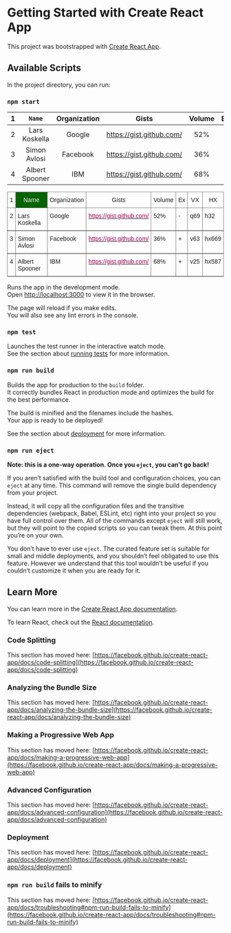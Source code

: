 # Getting Started with Create React App

This project was bootstrapped with [Create React App](https://github.com/facebook/create-react-app).

## Available Scripts

In the project directory, you can run:

### `npm start`
| 1 	|      `Name`      	| Organization 	|           Gists          	| Volume 	| Ex 	|  VX 	|   HX  	|
|---	|:--------------:	|:------------:	|:------------------------:	|:------:	|:--:	|:---:	|:-----:	|
| 2 	| Lars Koskella  	| Google       	| https://gist.github.com/ 	| 52%    	| -  	| q69 	| h32   	|
| 3 	| Simon Avlosi   	| Facebook     	| https://gist.github.com/ 	| 36%    	| +  	| v63 	| hx669 	|
| 4 	| Albert Spooner 	| IBM          	| https://gist.github.com/ 	| 68%    	| +  	| v25 	| hx587 	|

<style type="text/css">
.tg  {border-collapse:collapse;border-spacing:0;}
.tg td{border-color:black;border-style:solid;border-width:1px;font-family:Arial, sans-serif;font-size:14px;
  overflow:hidden;padding:10px 5px;word-break:normal;}
.tg th{border-color:black;border-style:solid;border-width:1px;font-family:Arial, sans-serif;font-size:14px;
  font-weight:normal;overflow:hidden;padding:10px 5px;word-break:normal;}
.tg .tg-c3ow{border-color:inherit;text-align:center;vertical-align:top}
.tg .tg-0pky{border-color:inherit;text-align:left;vertical-align:top}
.tg .tg-nvyt{background-color:#036400;border-color:inherit;color:#efefef;text-align:center;vertical-align:top}
</style>
<table class="tg">
<thead>
  <tr>
    <th class="tg-0pky">1</th>
    <th class="tg-nvyt">Name</th>
    <th class="tg-c3ow">Organization</th>
    <th class="tg-c3ow">Gists</th>
    <th class="tg-c3ow">Volume</th>
    <th class="tg-c3ow">Ex</th>
    <th class="tg-c3ow">VX</th>
    <th class="tg-c3ow">HX</th>
  </tr>
</thead>
<tbody>
  <tr>
    <td class="tg-0pky">2</td>
    <td class="tg-0pky">Lars Koskella</td>
    <td class="tg-0pky">Google</td>
    <td class="tg-0pky"><a href="https://gist.github.com/"><span style="color:#905">https://gist.github.com/</span></a></td>
    <td class="tg-0pky">52%</td>
    <td class="tg-0pky">-</td>
    <td class="tg-0pky">q69</td>
    <td class="tg-0pky">h32</td>
  </tr>
  <tr>
    <td class="tg-0pky">3</td>
    <td class="tg-0pky">Simon Avlosi</td>
    <td class="tg-0pky">Facebook</td>
    <td class="tg-0pky"><a href="https://gist.github.com/"><span style="color:#905">https://gist.github.com/</span></a></td>
    <td class="tg-0pky">36%</td>
    <td class="tg-0pky">+</td>
    <td class="tg-0pky">v63</td>
    <td class="tg-0pky">hx669</td>
  </tr>
  <tr>
    <td class="tg-0pky">4</td>
    <td class="tg-0pky">Albert Spooner</td>
    <td class="tg-0pky">IBM</td>
    <td class="tg-0pky"><a href="https://gist.github.com/"><span style="color:#905">https://gist.github.com/</span></a></td>
    <td class="tg-0pky">68%</td>
    <td class="tg-0pky">+</td>
    <td class="tg-0pky">v25</td>
    <td class="tg-0pky">hx587</td>
  </tr>
</tbody>
</table>


Runs the app in the development mode.\
Open [http://localhost:3000](http://localhost:3000) to view it in the browser.

The page will reload if you make edits.\
You will also see any lint errors in the console.

### `npm test`

Launches the test runner in the interactive watch mode.\
See the section about [running tests](https://facebook.github.io/create-react-app/docs/running-tests) for more information.

### `npm run build`

Builds the app for production to the `build` folder.\
It correctly bundles React in production mode and optimizes the build for the best performance.

The build is minified and the filenames include the hashes.\
Your app is ready to be deployed!

See the section about [deployment](https://facebook.github.io/create-react-app/docs/deployment) for more information.

### `npm run eject`

**Note: this is a one-way operation. Once you `eject`, you can’t go back!**

If you aren’t satisfied with the build tool and configuration choices, you can `eject` at any time. This command will remove the single build dependency from your project.

Instead, it will copy all the configuration files and the transitive dependencies (webpack, Babel, ESLint, etc) right into your project so you have full control over them. All of the commands except `eject` will still work, but they will point to the copied scripts so you can tweak them. At this point you’re on your own.

You don’t have to ever use `eject`. The curated feature set is suitable for small and middle deployments, and you shouldn’t feel obligated to use this feature. However we understand that this tool wouldn’t be useful if you couldn’t customize it when you are ready for it.

## Learn More

You can learn more in the [Create React App documentation](https://facebook.github.io/create-react-app/docs/getting-started).

To learn React, check out the [React documentation](https://reactjs.org/).

### Code Splitting

This section has moved here: [https://facebook.github.io/create-react-app/docs/code-splitting](https://facebook.github.io/create-react-app/docs/code-splitting)

### Analyzing the Bundle Size

This section has moved here: [https://facebook.github.io/create-react-app/docs/analyzing-the-bundle-size](https://facebook.github.io/create-react-app/docs/analyzing-the-bundle-size)

### Making a Progressive Web App

This section has moved here: [https://facebook.github.io/create-react-app/docs/making-a-progressive-web-app](https://facebook.github.io/create-react-app/docs/making-a-progressive-web-app)

### Advanced Configuration

This section has moved here: [https://facebook.github.io/create-react-app/docs/advanced-configuration](https://facebook.github.io/create-react-app/docs/advanced-configuration)

### Deployment

This section has moved here: [https://facebook.github.io/create-react-app/docs/deployment](https://facebook.github.io/create-react-app/docs/deployment)

### `npm run build` fails to minify

This section has moved here: [https://facebook.github.io/create-react-app/docs/troubleshooting#npm-run-build-fails-to-minify](https://facebook.github.io/create-react-app/docs/troubleshooting#npm-run-build-fails-to-minify)
